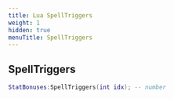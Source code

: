```yaml
---
title: Lua SpellTriggers
weight: 1
hidden: true
menuTitle: SpellTriggers
---
```

## SpellTriggers
```lua
StatBonuses:SpellTriggers(int idx); -- number
```